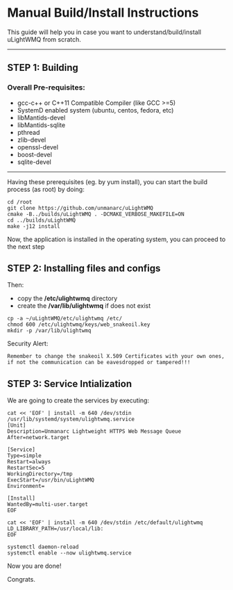 # Manual Build/Install Instructions

This guide will help you in case you want to understand/build/install uLightWMQ from scratch.

***

## STEP 1: Building

### Overall Pre-requisites:

* gcc-c++ or C++11 Compatible Compiler (like GCC >=5)
* SystemD enabled system (ubuntu, centos, fedora, etc)
* libMantids-devel
* libMantids-sqlite
* pthread
* zlib-devel
* openssl-devel
* boost-devel
* sqlite-devel

***

Having these prerequisites (eg. by yum install), you can start the build process (as root) by doing:

```
cd /root
git clone https://github.com/unmanarc/uLightWMQ
cmake -B../builds/uLightWMQ . -DCMAKE_VERBOSE_MAKEFILE=ON
cd ../builds/uLightWMQ
make -j12 install
```

Now, the application is installed in the operating system, you can proceed to the next step

## STEP 2: Installing files and configs

Then:
- copy the **/etc/ulightwmq** directory
- create the **/var/lib/ulightwmq** if does not exist

```
cp -a ~/uLightWMQ/etc/ulightwmq /etc/
chmod 600 /etc/ulightwmq/keys/web_snakeoil.key
mkdir -p /var/lib/ulightwmq
```

Security Alert:

`Remember to change the snakeoil X.509 Certificates with your own ones, if not the communication can be eavesdropped or tampered!!!`

## STEP 3: Service Intialization

We are going to create the services by executing:

```
cat << 'EOF' | install -m 640 /dev/stdin /usr/lib/systemd/system/ulightwmq.service
[Unit]
Description=Unmanarc Lightweight HTTPS Web Message Queue
After=network.target

[Service]
Type=simple
Restart=always
RestartSec=5
WorkingDirectory=/tmp
ExecStart=/usr/bin/uLightWMQ
Environment=

[Install]
WantedBy=multi-user.target
EOF

cat << 'EOF' | install -m 640 /dev/stdin /etc/default/ulightwmq
LD_LIBRARY_PATH=/usr/local/lib:
EOF

systemctl daemon-reload
systemctl enable --now ulightwmq.service
```


Now you are done!

Congrats.